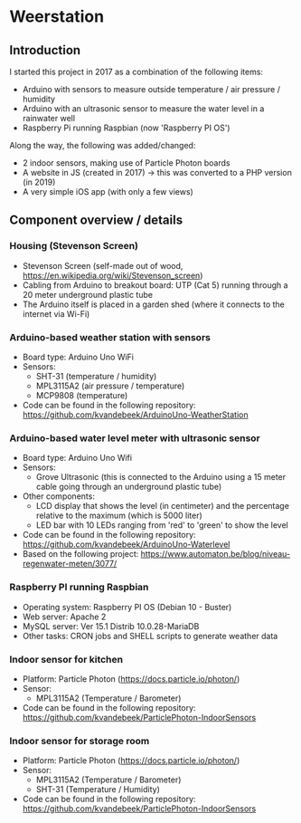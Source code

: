 # Weerstation

## Introduction

I started this project in 2017 as a combination of the following items:
* Arduino with sensors to measure outside temperature / air pressure / humidity
* Arduino with an ultrasonic sensor to measure the water level in a rainwater well
* Raspberry Pi running Raspbian (now 'Raspberry PI OS')

Along the way, the following was added/changed:
* 2 indoor sensors, making use of Particle Photon boards
* A website in JS (created in 2017) -> this was converted to a PHP version (in 2019)
* A very simple iOS app (with only a few views)

## Component overview / details

### Housing (Stevenson Screen)

* Stevenson Screen (self-made out of wood, https://en.wikipedia.org/wiki/Stevenson_screen)
* Cabling from Arduino to breakout board: UTP (Cat 5) running through a 20 meter underground plastic tube
* The Arduino itself is placed in a garden shed (where it connects to the internet via Wi-Fi)

### Arduino-based weather station with sensors

* Board type: Arduino Uno WiFi
* Sensors: 
  * SHT-31 (temperature / humidity)
  * MPL3115A2 (air pressure / temperature)
  * MCP9808 (temperature)
* Code can be found in the following repository: https://github.com/kvandebeek/ArduinoUno-WeatherStation

### Arduino-based water level meter with ultrasonic sensor

* Board type: Arduino Uno Wifi
* Sensors:
  * Grove Ultrasonic (this is connected to the Arduino using a 15 meter cable going through an underground plastic tube)
* Other components:
  * LCD display that shows the level (in centimeter) and the percentage relative to the maximum (which is 5000 liter)
  * LED bar with 10 LEDs ranging from 'red' to 'green' to show the level
* Code can be found in the following repository: https://github.com/kvandebeek/ArduinoUno-Waterlevel
* Based on the following project: https://www.automaton.be/blog/niveau-regenwater-meten/3077/

### Raspberry PI running Raspbian

* Operating system: Raspberry PI OS (Debian 10 - Buster)
* Web server: Apache 2
* MySQL server: Ver 15.1 Distrib 10.0.28-MariaDB
* Other tasks: CRON jobs and SHELL scripts to generate weather data

### Indoor sensor for kitchen
* Platform: Particle Photon (https://docs.particle.io/photon/)
* Sensor:
  * MPL3115A2 (Temperature / Barometer)
* Code can be found in the following repository: https://github.com/kvandebeek/ParticlePhoton-IndoorSensors

### Indoor sensor for storage room
* Platform: Particle Photon (https://docs.particle.io/photon/)
* Sensor:
  * MPL3115A2 (Temperature / Barometer)
  * SHT-31 (Temperature / Humidity)
* Code can be found in the following repository: https://github.com/kvandebeek/ParticlePhoton-IndoorSensors
